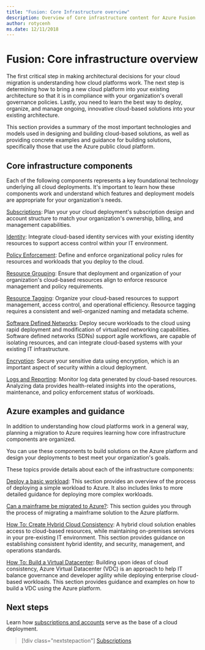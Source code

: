 ```yaml
---
title: "Fusion: Core Infrastructure overview"
description: Overview of Core infrastructure content for Azure Fusion
author: rotycenh
ms.date: 12/11/2018
---
```


# Fusion: Core infrastructure overview

The first critical step in making architectural decisions for your cloud migration 
is understanding how cloud platforms work. The next step is determining how to bring a new 
cloud platform into your existing architecture so that it is in compliance with your 
organization's overall governance policies. Lastly, you need to learn the best way 
to deploy, organize, and manage ongoing, innovative cloud-based solutions into your 
existing architecture. 

This section provides a summary of the most important technologies and models 
used in designing and building cloud-based solutions, as well as providing concrete 
examples and guidance for building solutions, specifically those that use the Azure 
public cloud platform.

## Core infrastructure components

Each of the following components represents a key foundational technology underlying 
all cloud deployments. It's important to learn how these components work and 
understand which features and deployment models are appropriate for your organization's
needs.

[Subscriptions](subscriptions/overview.md):
Plan your your cloud deployment's subscription design and account structure to match your organization's 
ownership, billing, and management capabilities.

[Identity](identity/overview.md):
Integrate cloud-based identity services with your existing identity resources to support access 
control within your IT environment. 

[Policy Enforcement](policy-enforcement/overview.md):
Define and enforce organizational policy rules for resources and workloads that you deploy to the cloud.

[Resource Grouping](resource-grouping/overview.md):
Ensure that deployment and organization of your organization's cloud-based resources align to enforce 
resource management and policy requirements.

[Resource Tagging](resource-tagging/overview.md):
Organize your cloud-based resources to support management, access control, and operational 
efficiency. Resource tagging requires a consistent and well-organized naming and metadata scheme.

[Software Defined Networks](software-defined-networks/overview.md):
Deploy secure workloads to the cloud using rapid deployment and modification of virtualized 
networking capabilities. Software defined networks (SDNs) support agile workflows, are capable of 
isolating resources, and can integrate cloud-based systems with your existing IT infrastructure.

[Encryption](encryption/overview.md):
Secure your sensitive data using encryption, which is an important aspect of security within 
a cloud deployment.

[Logs and Reporting](logs-and-reporting/overview.md):
Monitor log data generated by cloud-based resources. Analyzing data provides health-related insights 
into the operations, maintenance, and policy enforcement status of workloads.

## Azure examples and guidance

In addition to understanding how cloud platforms work in a general way, planning
a migration to Azure requires learning how core infrastructure components are organized. 

You can use these components to build solutions on the Azure platform and design your deployments
to best meet your organization's goals. 

These topics provide details about each of the infrastructure components:

[Deploy a basic
workload](virtual-machines/basic-workload.md):
This section provides an overview of the process of deploying a simple workload to Azure. 
It also includes links to more detailed guidance for deploying more complex workloads.

[Can a mainframe be migrated to
Azure?](mainframe-migration/overview.md):
This section guides you through the process of migrating a mainframe solution to the Azure platform.

[How To: Create Hybrid Cloud
Consistency](misc/hybrid-consistency.md):
A hybrid cloud solution enables access to cloud-based resources, while maintaining on-premises 
services in your pre-existing IT environment. This section provides guidance on 
establishing consistent hybrid identity, and security, management, and operations standards.

[How To: Build a Virtual
Datacenter](virtual-datacenter/overview.md):
Building upon ideas of cloud consistency, Azure Virtual Datacenter (VDC) is an
approach to help IT balance governance and developer agility while 
deploying enterprise cloud-based workloads. This section provides guidance and examples on 
how to build a VDC using the Azure platform.

## Next steps

Learn how [subscriptions and accounts](subscriptions/overview.md) serve as the base of a cloud deployment.

> [!div class="nextstepaction"]
> [Subscriptions](subscriptions/overview.md)

